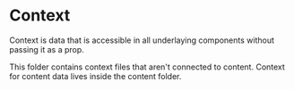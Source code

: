 # Context

Context is data that is accessible in all underlaying components without passing it as a prop.

This folder contains context files that aren't connected to content. Context for content data lives inside the content folder.
